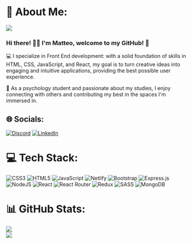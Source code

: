
# 💫 About Me:
<img src="https://media.licdn.com/dms/image/D4D16AQHevbKPUPM3gA/profile-displaybackgroundimage-shrink_350_1400/0/1704659926780?e=1713398400&v=beta&t=8wLSXInvmakOPX44ZvMK7z3Ya58weer6eWg6q71_nSA">
<h3>Hi there! 👋🏻 I'm Matteo, welcome to my GitHub! 👀</h3>
<p>
💻​ I specialize in Front End development: with a solid foundation of skills in HTML, CSS, JavaScript, and React, my goal is to turn creative ideas into engaging and intuitive applications, providing the best possible user experience.

🧠​ As a psychology student and passionate about my studies, I enjoy connecting with others and contributing my best in the spaces I'm immersed in.
</p>


## 🌐 Socials:
[![Discord](https://img.shields.io/badge/Discord-%237289DA.svg?logo=discord&logoColor=white)](https://discord.gg/matteopucci) [![LinkedIn](https://img.shields.io/badge/LinkedIn-%230077B5.svg?logo=linkedin&logoColor=white)](https://linkedin.com/in/matteo-pucci-dev) 

# 💻 Tech Stack:
![CSS3](https://img.shields.io/badge/css3-%231572B6.svg?style=for-the-badge&logo=css3&logoColor=white) ![HTML5](https://img.shields.io/badge/html5-%23E34F26.svg?style=for-the-badge&logo=html5&logoColor=white) ![JavaScript](https://img.shields.io/badge/javascript-%23323330.svg?style=for-the-badge&logo=javascript&logoColor=%23F7DF1E) ![Netlify](https://img.shields.io/badge/netlify-%23000000.svg?style=for-the-badge&logo=netlify&logoColor=#00C7B7) ![Bootstrap](https://img.shields.io/badge/bootstrap-%238511FA.svg?style=for-the-badge&logo=bootstrap&logoColor=white) ![Express.js](https://img.shields.io/badge/express.js-%23404d59.svg?style=for-the-badge&logo=express&logoColor=%2361DAFB) ![NodeJS](https://img.shields.io/badge/node.js-6DA55F?style=for-the-badge&logo=node.js&logoColor=white) ![React](https://img.shields.io/badge/react-%2320232a.svg?style=for-the-badge&logo=react&logoColor=%2361DAFB) ![React Router](https://img.shields.io/badge/React_Router-CA4245?style=for-the-badge&logo=react-router&logoColor=white) ![Redux](https://img.shields.io/badge/redux-%23593d88.svg?style=for-the-badge&logo=redux&logoColor=white) ![SASS](https://img.shields.io/badge/SASS-hotpink.svg?style=for-the-badge&logo=SASS&logoColor=white) ![MongoDB](https://img.shields.io/badge/MongoDB-%234ea94b.svg?style=for-the-badge&logo=mongodb&logoColor=white)
# 📊 GitHub Stats:
![](https://github-readme-streak-stats.herokuapp.com/?user=MatteoPucci99&theme=dark&hide_border=false)<br/>
![](https://github-readme-stats.vercel.app/api/top-langs/?username=MatteoPucci99&theme=dark&hide_border=false&include_all_commits=false&count_private=false&layout=compact)

<!-- Proudly created with GPRM ( https://gprm.itsvg.in ) -->
